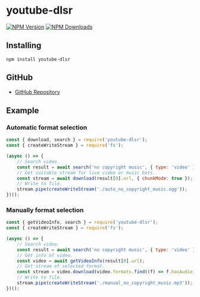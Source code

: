 # youtube-dlsr
[![NPM Version](https://img.shields.io/npm/v/youtube-dlsr.svg?maxAge=3600)](https://www.npmjs.com/package/youtube-dlsr)
[![NPM Downloads](https://img.shields.io/npm/dt/youtube-dlsr.svg?maxAge=3600)](https://www.npmjs.com/package/youtube-dlsr)

## Installing
`npm install youtube-dlsr`

## GitHub
- [GitHub Repository](https://github.com/cjh980402/youtube-dlsr)

## Example
### Automatic format selection
```js
const { download, search } = require('youtube-dlsr');
const { createWriteStream } = require('fs');

(async () => {
    // Search video.
    const result = await search('no copyright music', { type: 'video' });
    // Get suitable stream for live video or music bots.
    const stream = await download(result[0].url, { chunkMode: true });
    // Write to file.
    stream.pipe(createWriteStream('./auto_no_copyright_music.ogg'));
})();
```
### Manually format selection
```js
const { getVideoInfo, search } = require('youtube-dlsr');
const { createWriteStream } = require('fs');

(async () => {
    // Search video.
    const result = await search('no copyright music', { type: 'video' });
    // Get info of video.
    const video = await getVideoInfo(result[0].url);
    // Get stream of selected format.
    const stream = video.download(video.formats.find((f) => f.hasAudio));
    // Write to file.
    stream.pipe(createWriteStream('./manual_no_copyright_music.mp3'));
})();
```